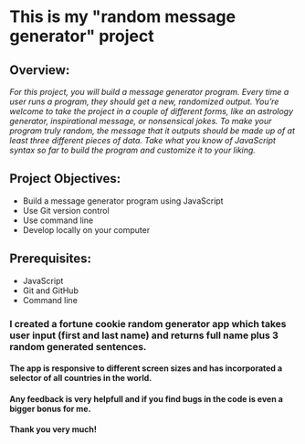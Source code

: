 # This is my "random message generator" project

## Overview:
*For this project, you will build a message generator program. Every time a user runs a program, they should get a new, randomized output. You’re welcome to take the project in a couple of different forms, like an astrology generator, inspirational message, or nonsensical jokes. To make your program truly random, the message that it outputs should be made up of at least three different pieces of data. Take what you know of JavaScript syntax so far to build the program and customize it to your liking.*

## Project Objectives:
- Build a message generator program using JavaScript
- Use Git version control
- Use command line
- Develop locally on your computer

## Prerequisites:
- JavaScript
- Git and GitHub
- Command line

### I created a fortune cookie random generator app which takes user input (first and last name) and returns full name plus 3 random generated sentences.
#### The app is responsive to different screen sizes and has incorporated a selector of all countries in the world.
#### Any feedback is very helpfull and if you find bugs in the code is even a bigger bonus for me. 
#### Thank you very much!

